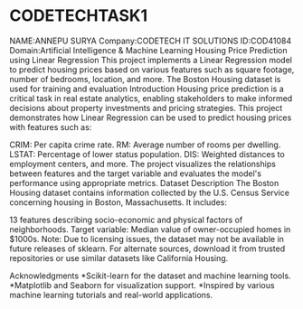 # CODETECHTASK1
NAME:ANNEPU SURYA
Company:CODETECH IT SOLUTIONS
ID:COD41084
Domain:Artificial Intelligence & Machine Learning
Housing Price Prediction using Linear Regression
This project implements a Linear Regression model to predict housing prices based on various features such as square footage, number of bedrooms, location, and more. The Boston Housing dataset is used for training and evaluation
Introduction
Housing price prediction is a critical task in real estate analytics, enabling stakeholders to make informed decisions about property investments and pricing strategies. This project demonstrates how Linear Regression can be used to predict housing prices with features such as:

CRIM: Per capita crime rate.
RM: Average number of rooms per dwelling.
LSTAT: Percentage of lower status population.
DIS: Weighted distances to employment centers, and more.
The project visualizes the relationships between features and the target variable and evaluates the model's performance using appropriate metrics.
Dataset Description
The Boston Housing dataset contains information collected by the U.S. Census Service concerning housing in Boston, Massachusetts. It includes:

13 features describing socio-economic and physical factors of neighborhoods.
Target variable: Median value of owner-occupied homes in $1000s.
Note: Due to licensing issues, the dataset may not be available in future releases of sklearn. For alternate sources, download it from trusted repositories or use similar datasets like California Housing.

Acknowledgments
*Scikit-learn for the dataset and machine learning tools.
*Matplotlib and Seaborn for visualization support.
*Inspired by various machine learning tutorials and real-world applications.




